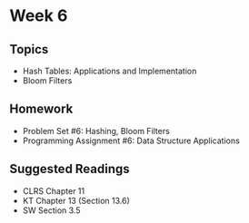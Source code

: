 # Week 6


## Topics

* Hash Tables: Applications and Implementation
* Bloom Filters


## Homework

* Problem Set #6: Hashing, Bloom Filters
* Programming Assignment #6: Data Structure Applications


## Suggested Readings

* CLRS Chapter 11
* KT Chapter 13 (Section 13.6)
* SW Section 3.5
